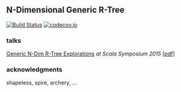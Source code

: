 ## N-Dimensional Generic R-Tree

[![Build Status](https://travis-ci.org/drostron/ndim-rtree.svg?branch=master)](https://travis-ci.org/drostron/ndim-rtree)
[![codecov.io](http://codecov.io/github/drostron/ndim-rtree/coverage.svg?branch=master)](http://codecov.io/github/drostron/ndim-rtree?branch=master)

### talks

[Generic N-Dim R-Tree Explorations](http://drostron.github.io/slides/scala-symposium/2015-06-13/#/generic-n-dim-r-tree-explorations/index.html) _at Scala Symposium 2015_ [[pdf]](http://drostron.github.io/slides/scala-symposium/2015-06-13/GenericNDimRTreeExplorationsScalaSymposium2015.pdf)

### acknowledgments
shapeless, spire, archery, ...
